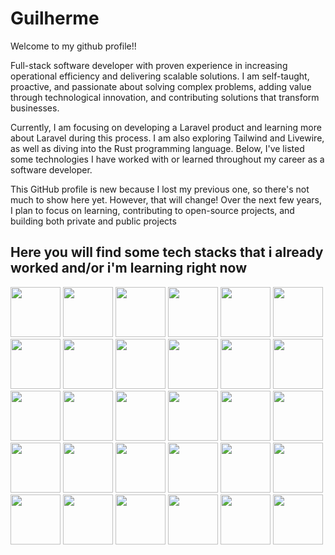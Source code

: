 # Guilherme
Welcome to my github profile!!

Full-stack software developer with proven experience in increasing operational efficiency and delivering scalable solutions. I am self-taught, proactive, and passionate about solving complex problems, adding value through technological innovation, and contributing solutions that transform businesses.

Currently, I am focusing on developing a Laravel product and learning more about Laravel during this process. I am also exploring Tailwind and Livewire, as well as diving into the Rust programming language. Below, I've listed some technologies I have worked with or learned throughout my career as a software developer.

This GitHub profile is new because I lost my previous one, so there's not much to show here yet. However, that will change! Over the next few years, I plan to focus on learning, contributing to open-source projects, and building both private and public projects

## Here you will find some tech stacks that i already worked and/or i'm learning right now

<img width="80px" padding-right="20px" src="https://cdn.jsdelivr.net/gh/devicons/devicon@latest/icons/php/php-original.svg" /> <img width="80px" padding-right="20px" src="https://cdn.jsdelivr.net/gh/devicons/devicon@latest/icons/laravel/laravel-original.svg" />
<img width="80px" padding-right="20px" src="https://cdn.jsdelivr.net/gh/devicons/devicon@latest/icons/vuejs/vuejs-original.svg" />
<img width="80px" padding-right="20px" src="https://cdn.jsdelivr.net/gh/devicons/devicon@latest/icons/livewire/livewire-original-wordmark.svg" />
<img width="80px" padding-right="20px" src="https://cdn.jsdelivr.net/gh/devicons/devicon@latest/icons/tailwindcss/tailwindcss-original-wordmark.svg" />
<img width="80px" padding-right="20px" src="https://cdn.jsdelivr.net/gh/devicons/devicon@latest/icons/python/python-original.svg" />
<img width="80px" padding-right="20px" src="https://cdn.jsdelivr.net/gh/devicons/devicon@latest/icons/pandas/pandas-original.svg" />
<img width="80px" padding-right="20px" src="https://cdn.jsdelivr.net/gh/devicons/devicon@latest/icons/csharp/csharp-original.svg" />
<img width="80px" padding-right="20px" src="https://cdn.jsdelivr.net/gh/devicons/devicon@latest/icons/dotnetcore/dotnetcore-original.svg" />
<img width="80px" padding-right="20px" src="https://cdn.jsdelivr.net/gh/devicons/devicon@latest/icons/mysql/mysql-original.svg" />
<img width="80px" padding-right="20px" src="https://cdn.jsdelivr.net/gh/devicons/devicon@latest/icons/mongodb/mongodb-original.svg" />
<img width="80px" padding-right="20px" src="https://cdn.jsdelivr.net/gh/devicons/devicon@latest/icons/docker/docker-original.svg" />
<img width="80px" padding-right="20px" src="https://cdn.jsdelivr.net/gh/devicons/devicon@latest/icons/git/git-original.svg" /> <img width="80px" padding-right="20px" src="https://cdn.jsdelivr.net/gh/devicons/devicon@latest/icons/bitbucket/bitbucket-original.svg" /> <img width="80px" padding-right="20px" src="https://cdn.jsdelivr.net/gh/devicons/devicon@latest/icons/gitlab/gitlab-original.svg" />
<img width="80px" padding-right="20px" src="https://cdn.jsdelivr.net/gh/devicons/devicon@latest/icons/amazonwebservices/amazonwebservices-original-wordmark.svg" />
<img width="80px" padding-right="20px" src="https://cdn.jsdelivr.net/gh/devicons/devicon@latest/icons/axios/axios-plain.svg" />
<img width="80px" padding-right="20px" src="https://cdn.jsdelivr.net/gh/devicons/devicon@latest/icons/bash/bash-original.svg" />
<img width="80px" padding-right="20px" src="https://cdn.jsdelivr.net/gh/devicons/devicon@latest/icons/composer/composer-original.svg" />
<img width="80px" padding-right="20px" src="https://cdn.jsdelivr.net/gh/devicons/devicon@latest/icons/javascript/javascript-original.svg" />
<img width="80px" padding-right="20px" src="https://cdn.jsdelivr.net/gh/devicons/devicon@latest/icons/linux/linux-original.svg" />
<img width="80px" padding-right="20px" src="https://cdn.jsdelivr.net/gh/devicons/devicon@latest/icons/nginx/nginx-original.svg" />
<img width="80px" padding-right="20px" src="https://cdn.jsdelivr.net/gh/devicons/devicon@latest/icons/npm/npm-original-wordmark.svg" />
<img width="80px" padding-right="20px" src="https://cdn.jsdelivr.net/gh/devicons/devicon@latest/icons/oauth/oauth-original.svg" />
<img width="80px" padding-right="20px" src="https://cdn.jsdelivr.net/gh/devicons/devicon@latest/icons/postman/postman-original.svg" />
<img width="80px" padding-right="20px" src="https://cdn.jsdelivr.net/gh/devicons/devicon@latest/icons/redis/redis-original.svg" />
<img width="80px" padding-right="20px" src="https://cdn.jsdelivr.net/gh/devicons/devicon@latest/icons/rust/rust-line.svg" />
<img width="80px" padding-right="20px" src="https://cdn.jsdelivr.net/gh/devicons/devicon@latest/icons/selenium/selenium-original.svg" />
<img width="80px" padding-right="20px" src="https://cdn.jsdelivr.net/gh/devicons/devicon@latest/icons/ssh/ssh-original-wordmark.svg" />
<img width="80px" padding-right="20px" src="https://cdn.jsdelivr.net/gh/devicons/devicon@latest/icons/vite/vite-original-wordmark.svg" />






